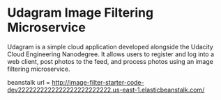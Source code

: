 # Udagram Image Filtering Microservice

Udagram is a simple cloud application developed alongside the Udacity Cloud Engineering Nanodegree. It allows users to register and log into a web client, post photos to the feed, and process photos using an image filtering microservice.


beanstalk url = http://image-filter-starter-code-dev2222222222222222222222222.us-east-1.elasticbeanstalk.com/